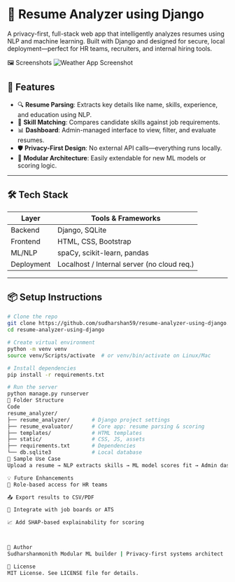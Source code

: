 # 🧠 Resume Analyzer using Django

A privacy-first, full-stack web app that intelligently analyzes resumes using NLP and machine learning. Built with Django and designed for secure, local deployment—perfect for HR teams, recruiters, and internal hiring tools.

🖼️ Screenshots
![Weather App Screenshot](.resume_analyzer.jpg)  

## 🚀 Features

- 🔍 **Resume Parsing**: Extracts key details like name, skills, experience, and education using NLP.
- 🧠 **Skill Matching**: Compares candidate skills against job requirements.
- 📊 **Dashboard**: Admin-managed interface to view, filter, and evaluate resumes.
- 🛡️ **Privacy-First Design**: No external API calls—everything runs locally.
- 🧰 **Modular Architecture**: Easily extendable for new ML models or scoring logic.

---

## 🛠️ Tech Stack

| Layer         | Tools & Frameworks                          |
|--------------|---------------------------------------------|
| Backend       | Django, SQLite                              |
| Frontend      | HTML, CSS, Bootstrap                        |
| ML/NLP        | spaCy, scikit-learn, pandas                 |
| Deployment    | Localhost / Internal server (no cloud req.) |

---

## 📦 Setup Instructions

```bash
# Clone the repo
git clone https://github.com/sudharshan59/resume-analyzer-using-django.git
cd resume-analyzer-using-django

# Create virtual environment
python -m venv venv
source venv/Scripts/activate  # or venv/bin/activate on Linux/Mac

# Install dependencies
pip install -r requirements.txt

# Run the server
python manage.py runserver
📁 Folder Structure
Code
resume_analyzer/
├── resume_analyzer/       # Django project settings
├── resume_evaluator/      # Core app: resume parsing & scoring
├── templates/             # HTML templates
├── static/                # CSS, JS, assets
├── requirements.txt       # Dependencies
└── db.sqlite3             # Local database
🧪 Sample Use Case
Upload a resume → NLP extracts skills → ML model scores fit → Admin dashboard shows match percentage.

💡 Future Enhancements
🔐 Role-based access for HR teams

📤 Export results to CSV/PDF

🧬 Integrate with job boards or ATS

📈 Add SHAP-based explainability for scoring



👤 Author
Sudharshanmonith Modular ML builder | Privacy-first systems architect | Django dashboard designer Made with ❤️ by Sudharshan

📄 License
MIT License. See LICENSE file for details.
